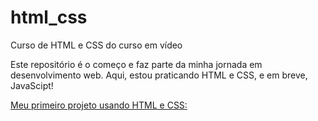 # html_css
Curso de HTML e CSS do curso em vídeo

Este repositório é o começo e faz parte da minha jornada em desenvolvimento web. Aqui, estou praticando HTML e CSS, e em breve, JavaScipt!

<a href="https://vinivmarinho.github.io/html_css/modulo_02/desafios/projeto/android.html">Meu primeiro projeto usando HTML e CSS:</a>

